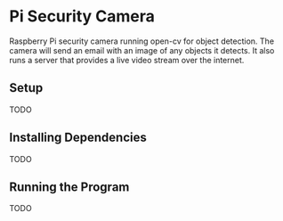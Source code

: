 # Pi Security Camera
Raspberry Pi security camera running open-cv for object detection. The camera will send an email with an image of any objects it detects. It also runs a server that provides a live video stream over the internet.


## Setup

TODO

## Installing Dependencies

TODO

## Running the Program

TODO
